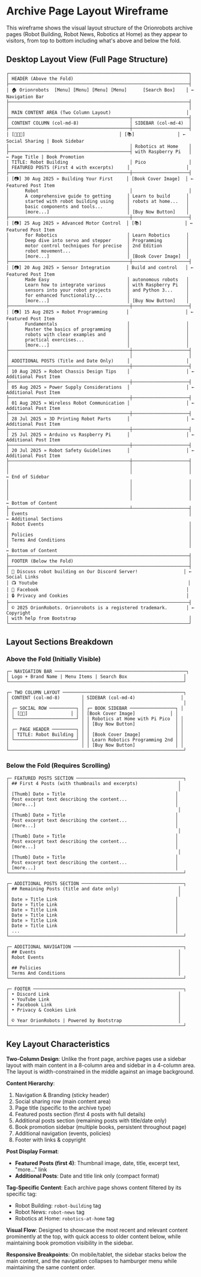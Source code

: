 # Archive Page Layout Wireframe

This wireframe shows the visual layout structure of the Orionrobots archive pages (Robot Building, Robot News, Robotics at Home) as they appear to visitors, from top to bottom including what's above and below the fold.

## Desktop Layout View (Full Page Structure)

```
┌───────────────────────────────────────────────────────────────────┐
│ HEADER (Above the Fold)                                           │
├───────────────────────────────────────────────────────────────────┤
│ 🏠 Orionrobots  [Menu] [Menu] [Menu] [Menu]      [Search Box]    │ ← Navigation Bar
├───────────────────────────────────────────────────────────────────┤
│                                                                   │
│ MAIN CONTENT AREA (Two Column Layout)                            │
├─────────────────────────────────────────────┬─────────────────────┤
│ CONTENT COLUMN (col-md-8)                   │ SIDEBAR (col-md-4)  │
├─────────────────────────────────────────────┼─────────────────────┤
│ [🔗📧📱]                                   │ [📚]                │ ← Social Sharing | Book Sidebar
│                                             │ Robotics at Home    │
├─────────────────────────────────────────────┤ with Raspberry Pi   │ ← Page Title | Book Promotion
│ TITLE: Robot Building                       │ Pico                │
│ FEATURED POSTS (First 4 with excerpts)     │                     │
├─────────────────────────────────────────────┼─────────────────────┤
│ [📷] 30 Aug 2025 » Building Your First     │ [Book Cover Image]  │ ← Featured Post Item
│      Robot                                  │                     │
│      A comprehensive guide to getting      │ Learn to build      │
│      started with robot building using     │ robots at home...   │
│      basic components and tools...         │                     │
│      [more...]                             │ [Buy Now Button]    │
├─────────────────────────────────────────────┼─────────────────────┤
│ [📷] 25 Aug 2025 » Advanced Motor Control  │ [📚]                │ ← Featured Post Item
│      for Robotics                          │ Learn Robotics      │
│      Deep dive into servo and stepper      │ Programming         │
│      motor control techniques for precise  │ 2nd Edition         │
│      robot movement...                     │                     │
│      [more...]                             │ [Book Cover Image]  │
├─────────────────────────────────────────────┼─────────────────────┤
│ [📷] 20 Aug 2025 » Sensor Integration      │ Build and control   │ ← Featured Post Item
│      Made Easy                             │ autonomous robots   │
│      Learn how to integrate various        │ with Raspberry Pi   │
│      sensors into your robot projects      │ and Python 3...     │
│      for enhanced functionality...         │                     │
│      [more...]                             │ [Buy Now Button]    │
├─────────────────────────────────────────────┼─────────────────────┤
│ [📷] 15 Aug 2025 » Robot Programming       │                     │ ← Featured Post Item
│      Fundamentals                          │                     │
│      Master the basics of programming      │                     │
│      robots with clear examples and        │                     │
│      practical exercises...                │                     │
│      [more...]                             │                     │
├─────────────────────────────────────────────┼─────────────────────┤
│                                             │                     │
│ ADDITIONAL POSTS (Title and Date Only)     │                     │
├─────────────────────────────────────────────┼─────────────────────┤
│ 10 Aug 2025 » Robot Chassis Design Tips    │                     │ ← Additional Post Item
├─────────────────────────────────────────────┼─────────────────────┤
│ 05 Aug 2025 » Power Supply Considerations  │                     │ ← Additional Post Item
├─────────────────────────────────────────────┼─────────────────────┤
│ 01 Aug 2025 » Wireless Robot Communication │                     │ ← Additional Post Item
├─────────────────────────────────────────────┼─────────────────────┤
│ 28 Jul 2025 » 3D Printing Robot Parts      │                     │ ← Additional Post Item
├─────────────────────────────────────────────┼─────────────────────┤
│ 25 Jul 2025 » Arduino vs Raspberry Pi      │                     │ ← Additional Post Item
├─────────────────────────────────────────────┼─────────────────────┤
│ 20 Jul 2025 » Robot Safety Guidelines      │                     │ ← Additional Post Item
├─────────────────────────────────────────────┼─────────────────────┤
│                                             │                     │
│                                             │                     │ ← End of Sidebar
│                                             │                     │
│                                             │                     │
│                                             │                     │
│                                             │                     │ ← Bottom of Content
├─────────────────────────────────────────────┴─────────────────────┤
│ Events                                                            │ ← Additional Sections
│ Robot Events                                                      │
│                                                                   │
│ Policies                                                          │
│ Terms And Conditions                                              │
│                                                                   │ ← Bottom of Content
├───────────────────────────────────────────────────────────────────┤
│ FOOTER (Below the Fold)                                           │
├───────────────────────────────────────────────────────────────────┤
│ 💬 Discuss robot building on Our Discord Server!                 │ ← Social Links
│ 📺 Youtube                                                        │
│ 📘 Facebook                                                       │
│ 🔒 Privacy and Cookies                                            │
├───────────────────────────────────────────────────────────────────┤
│ © 2025 OrionRobots. Orionrobots is a registered trademark.       │ ← Copyright
│ with help from Bootstrap                                          │
└───────────────────────────────────────────────────────────────────┘
```

## Layout Sections Breakdown

### Above the Fold (Initially Visible)

```
┌─ NAVIGATION BAR ─────────────────────────────────────────────────┐
│ Logo + Brand Name | Menu Items | Search Box                     │
└─────────────────────────────────────────────────────────────────┘

┌─ TWO COLUMN LAYOUT ─────────────────────────────────────────────┐
│ CONTENT (col-md-8)        │ SIDEBAR (col-md-4)                 │
│                           │                                     │
│ ┌─ SOCIAL ROW ──────────┐ │ ┌─ BOOK SIDEBAR ─────────────────┐ │
│ │ [📧📱]                │ │ │ [Book Cover Image]             │ │
│ └───────────────────────┘ │ │ Robotics at Home with Pi Pico  │ │
│                           │ │ [Buy Now Button]               │ │
│ ┌─ PAGE HEADER ─────────┐ │ │                                │ │
│ │ TITLE: Robot Building │ │ │ [Book Cover Image]             │ │
│ └───────────────────────┘ │ │ Learn Robotics Programming 2nd │ │
│                           │ │ [Buy Now Button]               │ │
└─────────────────────────────────────────────────────────────────┘
```

### Below the Fold (Requires Scrolling)

```
┌─ FEATURED POSTS SECTION ────────────────────────────────────────┐
│ ## First 4 Posts (with thumbnails and excerpts)               │
│                                                               │
│ [Thumb] Date » Title                                         │
│ Post excerpt text describing the content...                  │ 
│ [more...]                                                    │
│                                                               │
│ [Thumb] Date » Title                                         │
│ Post excerpt text describing the content...                  │
│ [more...]                                                    │
│                                                               │
│ [Thumb] Date » Title                                         │
│ Post excerpt text describing the content...                  │
│ [more...]                                                    │
│                                                               │
│ [Thumb] Date » Title                                         │
│ Post excerpt text describing the content...                  │
│ [more...]                                                    │
└─────────────────────────────────────────────────────────────────┘

┌─ ADDITIONAL POSTS SECTION ──────────────────────────────────────┐
│ ## Remaining Posts (title and date only)                      │
│                                                               │
│ Date » Title Link                                            │
│ Date » Title Link                                            │
│ Date » Title Link                                            │
│ Date » Title Link                                            │
│ Date » Title Link                                            │
│ Date » Title Link                                            │
│ ...                                                          │
└─────────────────────────────────────────────────────────────────┘

┌─ ADDITIONAL NAVIGATION ─────────────────────────────────────────┐
│ ## Events                                                     │
│ Robot Events                                                  │
│                                                               │
│ ## Policies                                                   │
│ Terms And Conditions                                          │
└─────────────────────────────────────────────────────────────────┘

┌─ FOOTER ────────────────────────────────────────────────────────┐
│ • Discord Link                                                │
│ • YouTube Link                                                │
│ • Facebook Link                                               │
│ • Privacy & Cookies Link                                      │
│                                                               │
│ © Year OrionRobots | Powered by Bootstrap                     │
└─────────────────────────────────────────────────────────────────┘
```

## Key Layout Characteristics

**Two-Column Design**: Unlike the front page, archive pages use a sidebar layout with main content in a 8-column area and sidebar in a 4-column area. The layout is width-constrained in the middle against an image background.

**Content Hierarchy**:
1. Navigation & Branding (sticky header)
2. Social sharing row (main content area)
3. Page title (specific to the archive type)
4. Featured posts section (first 4 posts with full details)
5. Additional posts section (remaining posts with title/date only)
6. Book promotion sidebar (multiple books, persistent throughout page)
7. Additional navigation (events, policies)
8. Footer with links & copyright

**Post Display Format**:
- **Featured Posts (first 4)**: Thumbnail image, date, title, excerpt text, "more..." link
- **Additional Posts**: Date and title link only (compact format)

**Tag-Specific Content**: Each archive page shows content filtered by its specific tag:
- Robot Building: `robot-building` tag
- Robot News: `robot-news` tag  
- Robotics at Home: `robotics-at-home` tag

**Visual Flow**: Designed to showcase the most recent and relevant content prominently at the top, with quick access to older content below, while maintaining book promotion visibility in the sidebar.

**Responsive Breakpoints**: On mobile/tablet, the sidebar stacks below the main content, and the navigation collapses to hamburger menu while maintaining the same content order.
